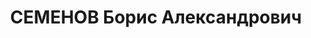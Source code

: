 ---
title: СЕМЕНОВ Борис Александрович
description: "Род. в 1890, Санкт-Петербург, русский, обр.: окончил 1 курс техникума,\
  \ член ВКП(б). Проживал: Москва, гостиница \"Москва\", комн. 318. Секретарь Крымского,\
  \ а затем Сталинградского обкома партии. \n  Арестован 08.09.1937. Обв. в участии\
  \ в к.-р. террористической организации. Приговор: ВК ВС СССР, 29.10.1937 – ВМН.\
  \ Расстрелян 30.10.1937, г.Москва. \n  Реабилитирован ВК ВС СССР 14.03.1956"
---
